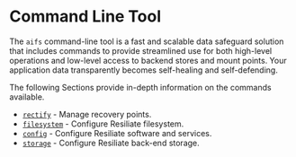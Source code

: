 # Command Line Tool

The `aifs` command-line tool is a fast and scalable data safeguard solution
that includes commands to provide streamlined use for both high-level
operations and low-level access to backend stores and mount points.
Your application data transparently becomes self-healing and self-defending.

The following Sections provide in-depth information on the commands available.

- [`rectify`](/cli/rectify.html) - Manage recovery points.
- [`filesystem`](/cli/filesystem.html) - Configure Resiliate filesystem.
- [`config`](/cli/config.html) - Configure Resiliate software and services.
- [`storage`](/cli/storage.html) - Configure Resiliate back-end storage.
